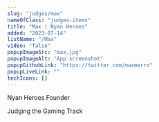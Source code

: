 ```yaml
---
slug: "judges/max"
nameOfClass: "judges-items"
title: "Max | Nyan Heroes"
added: "2023-07-14"
listName: "/Max"
video: "false"
popupImageSrc: "max.jpg"
popupImageAlt: "App screenshot"
popupGithubLink: "https://twitter.com/maxmerro"
popupLiveLink: ""
techIcons: []
---
```


Nyan Heroes Founder

Judging the Gaming Track
